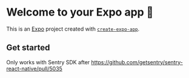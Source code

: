 # Welcome to your Expo app 👋

This is an [Expo](https://expo.dev) project created with [`create-expo-app`](https://www.npmjs.com/package/create-expo-app).

## Get started

Only works with Sentry SDK after https://github.com/getsentry/sentry-react-native/pull/5035
